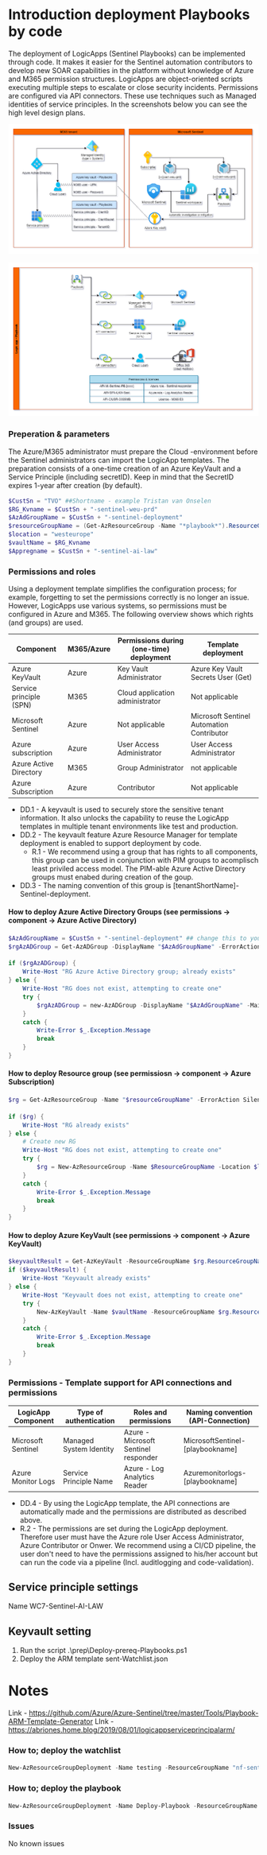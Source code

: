 # Introduction deployment Playbooks by code

The deployment of LogicApps (Sentinel Playbooks) can be implemented through code. It makes it easier for the Sentinel automation contributors to develop new SOAR capabilities in the platform without knowledge of Azure and M365 permission structures. LogicApps are object-oriented scripts executing multiple steps to escalate or close security incidents. Permissions are configured via API connectors. These use techniques such as Managed identities of service principles. In the screenshots below you can see the high level design plans. 


![alt-text](./scr/HLD/HLD-Playbook.png "High level overview playbooks in Sentinel")


![alt-text](./scr/HLD/HLD-Playbook-detailed-API.png "Detailed overview playbooks")


### Preperation & parameters

The Azure/M365 administrator must prepare the Cloud -environment before the Sentinel administrators can import the LogicApp templates. The preparation consists of a one-time creation of an Azure KeyVault and a Service Principle (including secretID). Keep in mind that the SecretID expires 1-year after creation (by default).

``` PowerShell
$CustSn = "TVO" ##Shortname - example Tristan van Onselen
$RG_Kvname = $CustSn + "-sentinel-weu-prd"
$AzAdGroupName = $CustSn + "-sentinel-deployment"
$resourceGroupName = (Get-AzResourceGroup -Name "*playbook*").ResourceGroupName
$location = "westeurope"
$vaultName = $RG_Kvname
$Appregname = $CustSn + "-sentinel-ai-law"
``` 

### Permissions and roles

Using a deployment template simplifies the configuration process; for example, forgetting to set the permissions correctly is no longer an issue. However, LogicApps use various systems, so permissions must be configured in Azure and M365. The following overview shows which rights (and groups) are used.

| Component                 | M365/Azure    |  Permissions during (one-time) deployment     | Template deployment                       |
| ---                       | ---           | ---                                           | ---                                       |
| Azure KeyVault            | Azure         | Key Vault Administrator                       | Azure Key Vault Secrets User (Get)        |
| Service principle (SPN)   | M365          | Cloud application administrator               | Not applicable                            |
| Microsoft Sentinel        | Azure         | Not applicable                                | Microsoft Sentinel Automation Contributor |
| Azure subscription        | Azure         | User Access Administrator                     | User Access Administrator                 |
| Azure Active Directory    | M365          | Group Administrator                           | not applicable                            |
| Azure Subscription        | Azure         | Contributor                                   | Not applicable                            |


* DD.1 - A keyvault is used to securely store the sensitive tenant information. It also unlocks the capability to reuse the LogicApp templates in multiple tenant environments like test and production. 
* DD.2 - The keyvault feature Azure Resource Manager for template deployment is enabled to support deployment by code.
    - R.1 - We recommend using a group that has rights to all components, this group can be used in conjunction with PIM groups to acomplisch least priviled access model. The PIM-able Azure Active Directory groups must enabed during creation of the goup. 
* DD.3 - The naming convention of this group is [tenantShortName]-Sentinel-deployment.

#### How to deploy Azure Active Directory Groups (see permissions -> component -> Azure Active Directory)
```PowerShell 
$AzAdGroupName = $CustSn + "-sentinel-deployment" ## change this to your preffered naming convention
$rgAzADGroup = Get-AzADGroup -DisplayName "$AzAdGroupName" -ErrorAction SilentlyContinue

if ($rgAzADGroup) {
    Write-Host "RG Azure Active Directory group; already exists"
} else {
    Write-Host "RG does not exist, attempting to create one"
    try {
        $rgAzADGroup = new-AzADGroup -DisplayName "$AzAdGroupName" -MailNickName "$AzAdGroupName" -Description "Assign permissions to members to deploy Playbooks" -ErrorAction Stop
    }
    catch {
        Write-Error $_.Exception.Message
        break
    }
}
```
#### How to deploy Resource group (see permissiosn -> component -> Azure Subscription)
``` PowerShell
$rg = Get-AzResourceGroup -Name "$resourceGroupName" -ErrorAction SilentlyContinue

if ($rg) {
    Write-Host "RG already exists"
} else {
    # Create new RG
    Write-Host "RG does not exist, attempting to create one"
    try {
        $rg = New-AzResourceGroup -Name $ResourceGroupName -Location $location -ErrorAction Stop
    }
    catch {
        Write-Error $_.Exception.Message
        break
    }
}
```
#### How to deploy Azure KeyVault (see permissions -> component -> Azure KeyVault) 
``` PowerShell
$keyvaultResult = Get-AzKeyVault -ResourceGroupName $rg.ResourceGroupName -VaultName $vaultName -ErrorAction SilentlyContinue
if ($keyvaultResult) {
    Write-Host "Keyvault already exists"
} else {
    Write-Host "Keyvault does not exist, attempting to create one"
    try {
        New-AzKeyVault -Name $vaultName -ResourceGroupName $rg.ResourceGroupName -Location westeurope -EnabledForDeployment -EnabledForTemplateDeployment -ErrorAction Stop
    }
    catch {
        Write-Error $_.Exception.Message
        break
    }
}
```


### Permissions - Template support for API connections and permissions


| LogicApp Component    | Type of authentication    | Roles and permissions                 | Naming convention (API-Connection)    | 
| ---                   | ---                       | ---                                   | ---                                   |
| Microsoft Sentinel    | Managed System Identity   | Azure - Microsoft Sentinel responder  | MicrosoftSentinel-[playbookname]      |
| Azure Monitor Logs    | Service Principle Name    | Azure - Log Analytics Reader          | Azuremonitorlogs-[playbookname]       |

* DD.4 - By using the LogicApp template, the API connections are automatically made and the permissions are distributed as described above. 
* R.2 - The permissions are set during the LogicApp deployment. Therefore user must have the Azure role User Access Administrator, Azure Contributor or Onwer. We recommend using a CI/CD pipeline, the user don't need to have the permissions assigned to his/her account but can run the code via a pipeline (Incl. auditlogging and code-validation). 

## Service principle settings
Name WC7-Sentinel-AI-LAW

## Keyvault setting





1. Run the script .\prep\Deploy-prereq-Playbooks.ps1
2. Deploy the ARM template sent-Watchlist.json



# Notes

Link - https://github.com/Azure/Azure-Sentinel/tree/master/Tools/Playbook-ARM-Template-Generator
LInk - https://abriones.home.blog/2019/08/01/logicappserviceprincipalarm/

### How to; deploy the watchlist

```PowerShell
New-AzResourceGroupDeployment -Name testing -ResourceGroupName "nf-sentinel-weu-prd" -TemplateFile .\Prep\Sent-Watchlist.json -WorkspaceName "nf-Tristan-sent-weu-prd"
```

### How to; deploy the playbook

```PowerShell
New-AzResourceGroupDeployment -Name Deploy-Playbook -ResourceGroupName "nf-sentinel-weu-prd" -TemplateFile .\playbook\ai-sentinel-bypass-conditional-access-rule-in-Azure-AD\azuredeploy.json
```

### Issues

No known issues
